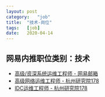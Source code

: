 ```yaml
---
layout:	post
category:	"job"
title:	"技术-岗位"
tags:	[job]
date:	2020-04-14
---
```

## 网易内推职位类别：技术
- [高级/资深系统运维工程师 - 网易邮箱](http://mobile.bole.netease.com/bole/boleDetail?id=20116&employeeId=346f03c3cda5f04c&key=all)
- [高级网络运维工程师 - 杭州研究院178](http://mobile.bole.netease.com/bole/boleDetail?id=17064&employeeId=346f03c3cda5f04c&key=all)
- [IDC运维工程师 - 杭州研究院178](http://mobile.bole.netease.com/bole/boleDetail?id=18315&employeeId=346f03c3cda5f04c&key=all)
